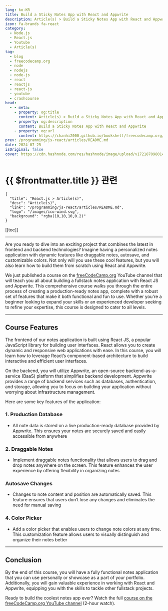 ```yaml
---
lang: ko-KR
title: Build a Sticky Notes App with React and Appwrite
description: Article(s) > Build a Sticky Notes App with React and Appwrite
icon: fa-brands fa-react
category: 
  - Node.js
  - React.js
  - Youtube
  - Article(s)
tag: 
  - blog
  - freecodecamp.org
  - node
  - nodejs
  - node-js
  - react
  - reactjs
  - react-js
  - youtube
  - crashcourse
head:
  - - meta:
    - property: og:title
      content: Article(s) > Build a Sticky Notes App with React and Appwrite
    - property: og:description
      content: Build a Sticky Notes App with React and Appwrite
    - property: og:url
      content: https://chanhi2000.github.io/bookshelf/freecodecamp.org/build-a-sticky-notes-app-with-react-and-appwrite.html
prev: /programming/js-react/articles/README.md
date: 2024-07-25
isOriginal: false
cover: https://cdn.hashnode.com/res/hashnode/image/upload/v1721870980147/977bfdd5-fdef-4cfc-bfa3-97c614faa8b9.png
---
```


# {{ $frontmatter.title }} 관련

```component VPCard
{
  "title": "React.js > Article(s)",
  "desc": "Article(s)",
  "link": "/programming/js-react/articles/README.md",
  "logo": "/images/ico-wind.svg",
  "background": "rgba(10,10,10,0.2)"
}
```

[[toc]]

---

<SiteInfo
  name="Build a Sticky Notes App with React and Appwrite"
  desc="Are you ready to dive into an exciting project that combines the latest in frontend and backend technologies? Imagine having a personalized notes application with dynamic features like draggable notes, autosave, and customizable colors. Not only will..."
  url="https://freecodecamp.org/news/build-a-sticky-notes-app-with-react-and-appwrite/"
  logo="https://cdn.freecodecamp.org/universal/favicons/favicon.ico"
  preview="https://cdn.hashnode.com/res/hashnode/image/upload/v1721870980147/977bfdd5-fdef-4cfc-bfa3-97c614faa8b9.png"/>

Are you ready to dive into an exciting project that combines the latest in frontend and backend technologies? Imagine having a personalized notes application with dynamic features like draggable notes, autosave, and customizable colors. Not only will you use these cool features, but you will also learn how to build them from scratch using React and Appwrite.

We just published a course on the [<FontIcon icon="fa-brands fa-free-code-camp"/>freeCodeCamp.org](http://freeCodeCamp.org) YouTube channel that will teach you all about building a fullstack notes application with React JS and Appwrite. This comprehensive course walks you through the entire process of creating a production-ready notes app, complete with a robust set of features that make it both functional and fun to use. Whether you're a beginner looking to expand your skills or an experienced developer seeking to refine your expertise, this course is designed to cater to all levels.

---

## Course Features

The frontend of our notes application is built using React JS, a popular JavaScript library for building user interfaces. React allows you to create dynamic and responsive web applications with ease. In this course, you will learn how to leverage React’s component-based architecture to build interactive and efficient user interfaces.

On the backend, you will utilize Appwrite, an open-source backend-as-a-service (BaaS) platform that simplifies backend development. Appwrite provides a range of backend services such as databases, authentication, and storage, allowing you to focus on building your application without worrying about infrastructure management.

Here are some key features of the application:

### 1. Production Database

- All note data is stored on a live production-ready database provided by Appwrite. This ensures your notes are securely saved and easily accessible from anywhere

### 2. Draggable Notes

- Implement draggable notes functionality that allows users to drag and drop notes anywhere on the screen. This feature enhances the user experience by offering flexibility in organizing notes

### Autosave Changes

- Changes to note content and position are automatically saved. This feature ensures that users don’t lose any changes and eliminates the need for manual saving

### 4. Color Picker

- Add a color picker that enables users to change note colors at any time. This customization feature allows users to visually distinguish and organize their notes better

---

## Conclusion

By the end of this course, you will have a fully functional notes application that you can use personally or showcase as a part of your portfolio. Additionally, you will gain valuable experience in working with React and Appwrite, equipping you with the skills to tackle other fullstack projects.

Ready to build the coolest notes app ever? Watch the full [<FontIcon icon="fa-brands fa-youtube"/>course on the freeCodeCamp.org YouTube channel](https://youtu.be/yBThHM2pBbE) (2-hour watch).

<VidStack src="youtube/yBThHM2pBbE" />

